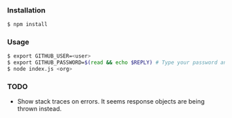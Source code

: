 ### Installation

```bash
$ npm install
```

### Usage

```bash
$ export GITHUB_USER=<user>
$ export GITHUB_PASSWORD=$(read && echo $REPLY) # Type your password and hit enter
$ node index.js <org>
```

### TODO

- Show stack traces on errors. It seems response objects are being thrown instead.
